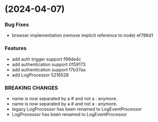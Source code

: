 #  (2024-04-07)


### Bug Fixes

* browser implementation (remove implicit reference to node) ef786d1


### Features

* add auth trigger support f99de4c
* add authentication support 0159173
* add authentication support f7b37aa
* add LogProcessor 5216528


### BREAKING CHANGES

* name is now separated by a # and not a : anymore.
* name is now separated by a # and not a : anymore.
* legacy LogProcessor has been renamed to LogEventProcessor
* LogProcessor has been renamed to LogEventProcessor



